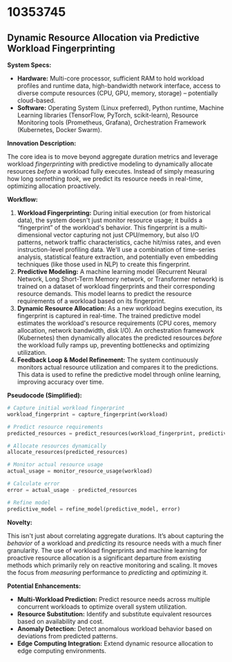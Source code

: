 # 10353745

## Dynamic Resource Allocation via Predictive Workload Fingerprinting

**System Specs:**

*   **Hardware:** Multi-core processor, sufficient RAM to hold workload profiles and runtime data, high-bandwidth network interface, access to diverse compute resources (CPU, GPU, memory, storage) – potentially cloud-based.
*   **Software:** Operating System (Linux preferred), Python runtime, Machine Learning libraries (TensorFlow, PyTorch, scikit-learn), Resource Monitoring tools (Prometheus, Grafana), Orchestration Framework (Kubernetes, Docker Swarm).

**Innovation Description:**

The core idea is to move beyond aggregate duration metrics and leverage workload *fingerprinting* with predictive modeling to dynamically allocate resources *before* a workload fully executes. Instead of simply measuring how long something *took*, we predict its resource needs in real-time, optimizing allocation proactively.

**Workflow:**

1.  **Workload Fingerprinting:** During initial execution (or from historical data), the system doesn't just monitor resource usage; it builds a “fingerprint” of the workload's behavior. This fingerprint is a multi-dimensional vector capturing not just CPU/memory, but also I/O patterns, network traffic characteristics, cache hit/miss rates, and even instruction-level profiling data. We'll use a combination of time-series analysis, statistical feature extraction, and potentially even embedding techniques (like those used in NLP) to create this fingerprint.
2.  **Predictive Modeling:** A machine learning model (Recurrent Neural Network, Long Short-Term Memory network, or Transformer network) is trained on a dataset of workload fingerprints and their corresponding resource demands. This model learns to predict the resource requirements of a workload based on its fingerprint.
3.  **Dynamic Resource Allocation:** As a new workload begins execution, its fingerprint is captured in real-time. The trained predictive model estimates the workload's resource requirements (CPU cores, memory allocation, network bandwidth, disk I/O). An orchestration framework (Kubernetes) then dynamically allocates the predicted resources *before* the workload fully ramps up, preventing bottlenecks and optimizing utilization.
4.  **Feedback Loop & Model Refinement:** The system continuously monitors actual resource utilization and compares it to the predictions. This data is used to refine the predictive model through online learning, improving accuracy over time.

**Pseudocode (Simplified):**

```python
# Capture initial workload fingerprint
workload_fingerprint = capture_fingerprint(workload)

# Predict resource requirements
predicted_resources = predict_resources(workload_fingerprint, predictive_model)

# Allocate resources dynamically
allocate_resources(predicted_resources)

# Monitor actual resource usage
actual_usage = monitor_resource_usage(workload)

# Calculate error
error = actual_usage - predicted_resources

# Refine model
predictive_model = refine_model(predictive_model, error)
```

**Novelty:**

This isn't just about correlating aggregate durations. It’s about capturing the *behavior* of a workload and *predicting* its resource needs with a much finer granularity. The use of workload fingerprints and machine learning for proactive resource allocation is a significant departure from existing methods which primarily rely on reactive monitoring and scaling. It moves the focus from *measuring* performance to *predicting* and *optimizing* it.

**Potential Enhancements:**

*   **Multi-Workload Prediction:** Predict resource needs across multiple concurrent workloads to optimize overall system utilization.
*   **Resource Substitution:** Identify and substitute equivalent resources based on availability and cost.
*   **Anomaly Detection:** Detect anomalous workload behavior based on deviations from predicted patterns.
*   **Edge Computing Integration:** Extend dynamic resource allocation to edge computing environments.